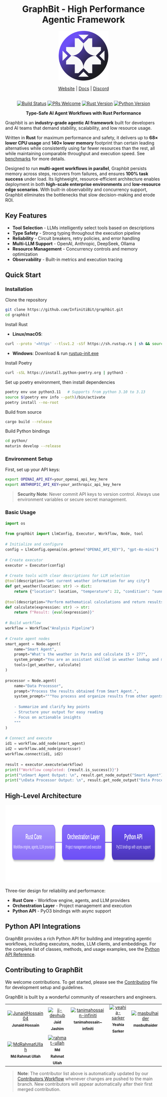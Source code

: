<div align="center">

# GraphBit - High Performance Agentic Framework

<p align="center">
    <img src="assets/logo(circle).png" width="160px" alt="Logo" />
</p>

<!-- Added placeholders for links, fill it up when the corresponding links are available. -->
<p align="center">
    <a href="https://graphbit.ai/">Website</a> | 
    <a href="https://docs.graphbit.ai/">Docs</a> |
    <a href="https://discord.gg/8TvUK6uf">Discord</a>
    <br /><br />
</p>

[![Build Status](https://img.shields.io/github/actions/workflow/status/InfinitiBit/graphbit/update-docs.yml?branch=main)](https://github.com/InfinitiBit/graphbit/actions/workflows/update-docs.yml)
[![PRs Welcome](https://img.shields.io/badge/PRs-welcome-brightgreen.svg)](https://github.com/InfinitiBit/graphbit/blob/main/CONTRIBUTING.md)
[![Rust Version](https://img.shields.io/badge/rust-1.70+-blue.svg)](https://www.rust-lang.org)
[![Python Version](https://img.shields.io/badge/python-3.10--3.13-blue.svg)](https://www.python.org)

**Type-Safe AI Agent Workflows with Rust Performance**

</div>

Graphbit is an **industry-grade agentic AI framework** built for developers and AI teams that demand stability, scalability, and low resource usage. 

Written in **Rust** for maximum performance and safety, it delivers up to **68× lower CPU usage** and **140× lower memory** footprint than certain leading alternatives while consistently using far fewer resources than the rest, all while maintaining comparable throughput and execution speed. See [benchmarks](benchmarks/report/framework-benchmark-report.md) for more details.

Designed to run **multi-agent workflows in parallel**, Graphbit persists memory across steps, recovers from failures, and ensures **100% task success** under load. Its lightweight, resource-efficient architecture enables deployment in both **high-scale enterprise environments** and **low-resource edge scenarios**. With built-in observability and concurrency support, Graphbit eliminates the bottlenecks that slow decision-making and erode ROI. 

##  Key Features

- **Tool Selection** - LLMs intelligently select tools based on descriptions
- **Type Safety** - Strong typing throughout the execution pipeline
- **Reliability** - Circuit breakers, retry policies, and error handling
- **Multi-LLM Support** - OpenAI, Anthropic, DeepSeek, Ollama
- **Resource Management** - Concurrency controls and memory optimization
- **Observability** - Built-in metrics and execution tracing

##  Quick Start

### Installation
Clone the repository
```bash
git clone https://github.com/InfinitiBit/graphbit.git
cd graphbit
```

Install Rust
- **Linux/macOS**: 
```bash
curl --proto '=https' --tlsv1.2 -sSf https://sh.rustup.rs | sh && source $HOME/.cargo/env`
```  
- **Windows**: Download & run [rustup-init.exe](https://win.rustup.rs/x86_64)  

Install Poetry
```bash
curl -sSL https://install.python-poetry.org | python3 -
```

Set up poetry environment, then install dependencies
```bash
poetry env use python3.11   # Supports from python 3.10 to 3.13
source $(poetry env info --path)/bin/activate
poetry install --no-root
```

Build from source
```bash
cargo build --release
```

Build Python bindings
```bash
cd python/
maturin develop --release
```

### Environment Setup
First, set up your API keys:
```bash
export OPENAI_API_KEY=your_openai_api_key_here
export ANTHROPIC_API_KEY=your_anthropic_api_key_here
```

> **Security Note**: Never commit API keys to version control. Always use environment variables or secure secret management.

### Basic Usage
```python
import os

from graphbit import LlmConfig, Executor, Workflow, Node, tool

# Initialize and configure
config = LlmConfig.openai(os.getenv("OPENAI_API_KEY"), "gpt-4o-mini")

# Create executor
executor = Executor(config)

# Create tools with clear descriptions for LLM selection
@tool(description="Get current weather information for any city")
def get_weather(location: str) -> dict:
    return {"location": location, "temperature": 22, "condition": "sunny"}

@tool(description="Perform mathematical calculations and return results")
def calculate(expression: str) -> str:
    return f"Result: {eval(expression)}"

# Build workflow
workflow = Workflow("Analysis Pipeline")

# Create agent nodes
smart_agent = Node.agent(
    name="Smart Agent",
    prompt="What's the weather in Paris and calculate 15 + 27?",
    system_prompt="You are an assistant skilled in weather lookup and math calculations. Use tools to answer queries accurately.",
    tools=[get_weather, calculate]
)

processor = Node.agent(
    name="Data Processor",
    prompt="Process the results obtained from Smart Agent.",
    system_prompt="""You process and organize results from other agents.

    - Summarize and clarify key points
    - Structure your output for easy reading
    - Focus on actionable insights
    """
)

# Connect and execute
id1 = workflow.add_node(smart_agent)
id2 = workflow.add_node(processor)
workflow.connect(id1, id2)

result = executor.execute(workflow)
print(f"Workflow completed: {result.is_success()}")
print("\nSmart Agent Output: \n", result.get_node_output("Smart Agent"))
print("\nData Processor Output: \n", result.get_node_output("Data Processor"))
```

## High-Level Architecture

<p align="center">
  <img src="assets/architecture.svg" height="250" alt="GraphBit Architecture">
</p>

Three-tier design for reliability and performance:
- **Rust Core** - Workflow engine, agents, and LLM providers
- **Orchestration Layer** - Project management and execution
- **Python API** - PyO3 bindings with async support

## Python API Integrations

GraphBit provides a rich Python API for building and integrating agentic workflows, including executors, nodes, LLM clients, and embeddings. For the complete list of classes, methods, and usage examples, see the [Python API Reference](docs/api-reference/python-api.md).

## Contributing to GraphBit

We welcome contributions. To get started, please see the [Contributing](CONTRIBUTING.md) file for development setup and guidelines.

GraphBit is built by a wonderful community of researchers and engineers.

<!-- readme: contributors -start -->
<table>
	<tbody>
		<tr>
            <td align="center">
                <a href="https://github.com/JunaidHossain04">
                    <img src="https://avatars.githubusercontent.com/u/219679880?v=4" width="64;" alt="JunaidHossain04"/>
                    <br />
                    <sub><b>Junaid Hossain</b></sub>
                </a>
            </td>
            <td align="center">
                <a href="https://github.com/jj-devhub">
                    <img src="https://avatars.githubusercontent.com/u/207973556?v=4" width="64;" alt="jj-devhub"/>
                    <br />
                    <sub><b>Jaid Jashim</b></sub>
                </a>
            </td>
            <td align="center">
                <a href="https://github.com/tanimahossain-infiniti">
                    <img src="https://avatars.githubusercontent.com/u/204321623?v=4" width="64;" alt="tanimahossain-infiniti"/>
                    <br />
                    <sub><b>tanimahossain-infiniti</b></sub>
                </a>
            </td>
            <td align="center">
                <a href="https://github.com/yeahia-sarker">
                    <img src="https://avatars.githubusercontent.com/u/214602962?v=4" width="64;" alt="yeahia-sarker"/>
                    <br />
                    <sub><b>Yeahia Sarker</b></sub>
                </a>
            </td>
            <td align="center">
                <a href="https://github.com/masbulhaider">
                    <img src="https://avatars.githubusercontent.com/u/225145101?v=4" width="64;" alt="masbulhaider"/>
                    <br />
                    <sub><b>masbulhaider</b></sub>
                </a>
            </td>
		</tr>
		<tr>
            <td align="center">
                <a href="https://github.com/MdRahmatUllah">
                    <img src="https://avatars.githubusercontent.com/u/32609767?v=4" width="64;" alt="MdRahmatUllah"/>
                    <br />
                    <sub><b>Md Rahmat Ullah</b></sub>
                </a>
            </td>
            <td align="center">
                <a href="https://github.com/rahmat-ullah">
                    <img src="https://avatars.githubusercontent.com/u/172137678?v=4" width="64;" alt="rahmat-ullah"/>
                    <br />
                    <sub><b>Md Rahmat Ullah</b></sub>
                </a>
            </td>
		</tr>
	<tbody>
</table>
<!-- readme: contributors -end -->

> **Note**: The contributor list above is automatically updated by our [Contributors Workflow](.github/workflows/update-contributors.yml) whenever changes are pushed to the main branch. New contributors will appear automatically after their first merged contribution.
